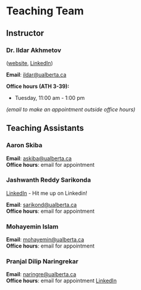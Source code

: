 # Teaching Team

## Instructor

### Dr. Ildar Akhmetov

([website](https://ildarakhmetov.com), [LinkedIn](https://www.linkedin.com/in/ildar-akhmetov/))

**Email**: ildar@ualberta.ca

**Office hours (ATH 3-39):**

* Tuesday, 11:00 am - 1:00 pm

_(email to make an appointment outside office hours)_

## Teaching Assistants

### Aaron Skiba
**Email**: askiba@ualberta.ca  
**Office hours**: email for appointment

### Jashwanth Reddy Sarikonda
[LinkedIn](https://www.linkedin.com/in/jashwanth-reddy-sarikonda/) - Hit me up on Linkedin!

**Email**: sarikond@ualberta.ca  
**Office hours**: email for appointment

### Mohayemin Islam  
**Email**: mohayemin@ualberta.ca  
**Office hours**: email for appointment   


### Pranjal Dilip Naringrekar
**Email**: naringre@ualberta.ca  
**Office hours**: email for appointment
[LinkedIn](https://www.linkedin.com/in/pranjal-naringrekar-b73157157/)
